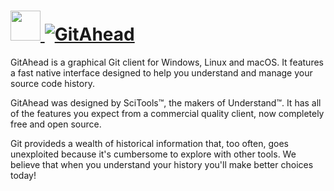 # [<img src="" height="48" width="48" /> ![GitAhead](https://img.shields.io/chocolatey/v/gitahead.svg?label=GitAhead&style=for-the-badge)](https://chocolatey.org/packages/gitahead)

GitAhead is a graphical Git client for Windows, Linux and macOS. It features a fast native interface designed to help you understand and manage your source code history.

GitAhead was designed by SciTools™, the makers of Understand™. It has all of the features you expect from a commercial quality client, now completely free and open source.

Git provideds a wealth of historical information that, too often, goes unexploited because it's cumbersome to explore with other tools. We believe that when you understand your history you'll make better choices today!
